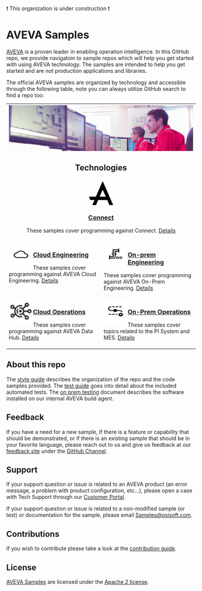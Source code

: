 :exclamation: This organization is under construction :exclamation:

# AVEVA Samples

[AVEVA](https://www.aveva.com/) is a proven leader in enabling operation intelligence. In this GitHub repo, we provide navigatoin to sample repos which will help you get started with using AVEVA technology. The samples are intended to help you get started and are not production applications and libraries.

The official AVEVA samples are organized by technology and accessible through the following table, note you can always utilize GitHub search to find a repo too:


<table align="middle" width="100%">
  <tr>
    <th align="middle" colspan="2">
      <img src="https://github.com/AVEVA/AVEVA-Samples/blob/main/miscellaneous/images/screens2.png" width="100%"/>
      <h2>Technologies</h2>
    </th>
  </tr>
  <tr>
    <td align="middle" colspan="2">          
      <img align="middle" width="64" height="64" src="https://github.com/AVEVA/AVEVA-Samples/blob/main/miscellaneous/images/application-aveva-connect.png">
      <h3>
        <a href="https://github.com/AVEVA/OSI-Samples-ADH/blob/main/docs/Connect.md"> Connect </a>
      </h3>
      These samples cover programming against Connect. 
      <a href="https://github.com/AVEVA/OSI-Samples-ADH/blob/main/docs/Connect.md"> Details </a>
      <br />
      <br />
    </td>
  </tr>
  <tr>
    <td align="left" valign="top" width="50%">
      <img align="left" width="64" height="64" src="https://github.com/AVEVA/AVEVA-Samples/blob/main/miscellaneous/images/content-cloud.png">
      <h3>
        <a href="https://github.com/AVEVA/OSI-Samples-ADH/blob/main/docs/Cloud_Engineering.md"> Cloud Engineering </a>
      </h3>
      These samples cover programming against AVEVA Cloud Engineering. 
      <a href="https://github.com/AVEVA/OSI-Samples-ADH/blob/main/docs/Cloud_Engineering.md"> Details </a>
      <br />
      <br />
    </td>
    <td align="left" valign="top" width="50%">
      <img align="left" padding-top="50px" padding-right="40px" valign="middle" width="64" height="64" src="https://github.com/AVEVA/AVEVA-Samples/blob/main/miscellaneous/images/content-schematic-3d-integrator.png">
      <h3>
        <a href="https://github.com/AVEVA/OSI-Samples-ADH/blob/main/docs/On-Prem_Engineering.md"> On-prem Engineering </a>
      </h3>
      These samples cover programming against AVEVA On-Prem Engineering. 
      <a href="https://github.com/AVEVA/OSI-Samples-ADH/blob/main/docs/On-Prem_Engineering.md"> Details </a>
      <br />
      <br />
    </td>
  </tr>
  <tr>
    <td align="left" valign="top" width="50%">      
      <img align="left" padding-top="50px" padding-right="40px" valign="middle" width="64" height="64" src="https://github.com/AVEVA/AVEVA-Samples/blob/main/miscellaneous/images/application--data-hub.png">
      <h3>
        <a href="https://github.com/AVEVA/AVEVA-Samples-CloudOperations"> Cloud Operations </a>
      </h3>
      These samples cover programming against AVEVA Data Hub. 
      <a href="https://github.com/AVEVA/AVEVA-Samples-CloudOperations"> Details </a>
      <br />
      <br />
    </td>
    <td align="left" valign="top" width="50%">
      <img align="left" padding-top="50px" padding-right="40px" valign="middle" width="64" height="64" src="https://github.com/AVEVA/AVEVA-Samples/blob/main/miscellaneous/images/configuration-operations-management.png">
      <h3>
        <a href="https://github.com/AVEVA/OSI-Samples-ADH/blob/main/docs/On-Prem_Operations.md">
          On-Prem Operations
        </a>
      </h3>
      These samples cover topics related to the PI System and MES.
      <a href="https://github.com/AVEVA/OSI-Samples-ADH/blob/main/docs/On-Prem_Operations.md"> Details </a>
      <br />
      <br />
    </td>
  </tr>
</table>


## About this repo

The [style guide](https://github.com/AVEVA/.github/blob/main/STYLE_GUIDE.md) describes the organization of the repo and the code samples provided. The [test guide](https://github.com/AVEVA/.github/blob/main/TEST_GUIDE.md) goes into detail about the included automated tests. The [on prem testing](https://github.com/AVEVA/.github/blob/main/ON_PREM_TESTING.md) document describes the software installed on our internal AVEVA build agent.

## Feedback

If you have a need for a new sample, if there is a feature or capability that should be demonstrated, or if there is an existing sample that should be in your favorite language, please reach out to us and give us feedback at our [feedback site](https://feedback.osisoft.com) under the [GitHub Channel](https://feedback.osisoft.com/forums/922279-osisoft-github).

## Support

If your support question or issue is related to an AVEVA product (an error message, a problem with product configuration, etc...), please open a case with Tech Support through our [Customer Portal](https://my.osisoft.com).

If your support question or issue is related to a non-modified sample (or test) or documentation for the sample, please email Samples@osisoft.com.

## Contributions

If you wish to contribute please take a look at the [contribution guide](https://github.com/AVEVA/.github/blob/main/CONTRIBUTING.md).

## License

[AVEVA Samples](https://github.com/AVEVA/AVEVA-Samples) are licensed under the [Apache 2 license](LICENSE).
